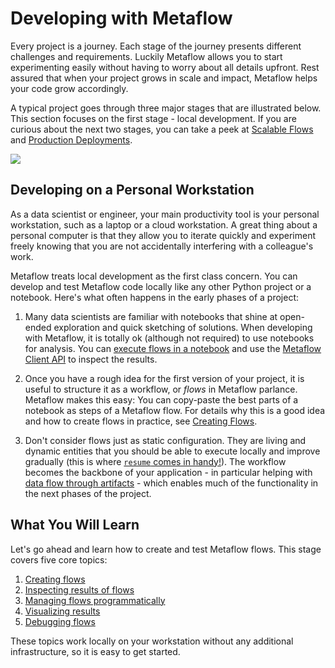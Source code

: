 
# Developing with Metaflow

Every project is a journey. Each stage of the journey presents different challenges and
requirements. Luckily Metaflow allows you to start experimenting easily without having
to worry about all details upfront. Rest assured that when your project grows in scale
and impact, Metaflow helps your code grow accordingly.

A typical project goes through three major stages that are illustrated below. This
section focuses on the first stage - local development. If you are curious about the
next two stages, you can take a peek at [Scalable Flows](/scaling/introduction) and
[Production Deployments](/production/introduction).

![](/assets/intro-cartoon-1.svg)

## Developing on a Personal Workstation

As a data scientist or engineer, your main productivity tool is your personal
workstation, such as a laptop or a cloud workstation. A great thing about a personal
computer is that they allow you to iterate quickly and experiment freely knowing that
you are not accidentally interfering with a colleague's work.

Metaflow treats local development as the first class concern. You can develop and test
Metaflow code locally like any other Python project or a notebook. Here's what often
happens in the early phases of a project:

1. Many data scientists are familiar with notebooks that shine at open-ended exploration
   and quick sketching of solutions. When developing with Metaflow, it is totally ok
   (although not required) to use notebooks for analysis. You can [execute flows in
   a notebook](/metaflow/managing-flows/notebook-runs) and use the [Metaflow Client
   API](/metaflow/client) to inspect the results.

2. Once you have a rough idea for the first version of your project, it is useful to
structure it as a workflow, or *flows* in Metaflow parlance. Metaflow makes this easy:
You can copy-paste the best parts of a notebook as steps of a Metaflow flow. For details
why this is a good idea and how to create flows in practice, see [Creating
Flows](/metaflow/basics).

3. Don't consider flows just as static configuration. They are living and dynamic
entities that you should be able to execute locally and improve gradually (this is where
[`resume` comes in handy!](/metaflow/debugging#how-to-use-the-resume-command)). The
workflow becomes the backbone of your application - in particular helping with [data
flow through artifacts](/metaflow/basics#artifacts) - which enables much of the
functionality in the next phases of the project.

## What You Will Learn

Let's go ahead and learn how to create and test Metaflow flows. This stage covers five
core topics:

 1. [Creating flows](/metaflow/basics)
 2. [Inspecting results of flows](/metaflow/client)
 3. [Managing flows programmatically](/metaflow/managing-flows/introduction)
 4. [Visualizing results](/metaflow/visualizing-results)
 5. [Debugging flows](/metaflow/debugging)

These topics work locally on your workstation without any additional infrastructure, so
it is easy to get started.